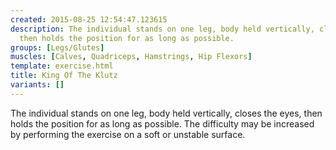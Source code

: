 ```yaml
---
created: 2015-08-25 12:54:47.123615
description: The individual stands on one leg, body held vertically, closes the eyes,
  then holds the position for as long as possible.
groups: [Legs/Glutes]
muscles: [Calves, Quadriceps, Hamstrings, Hip Flexors]
template: exercise.html
title: King Of The Klutz
variants: []
---
```

The individual stands on one leg, body held vertically, closes the eyes, then holds the position for as long as possible. The difficulty may be increased by performing the exercise on a soft or unstable surface.